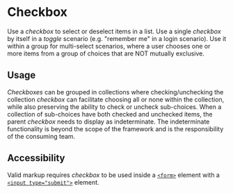# Checkbox

Use a *checkbox* to select or deselect items in a list. Use a single *checkbox* by itself in a *toggle* scenario (e.g. "remember me" in a login scenario). Use it within a group for multi-select scenarios, where a user chooses one or more items from a group of choices that are NOT mutually exclusive.

## Usage

*Checkboxes* can be grouped in collections where checking/unchecking the collection *checkbox* can facilitate choosing all or none within the collection, while also preserving the ability to check or uncheck sub-choices. When a collection of sub-choices have both checked and unchecked items, the parent *checkbox* needs to display as indeterminate. The indeterminate functionality is beyond the scope of the framework and is the responsibility of the consuming team.

## Accessibility

Valid markup requires *checkbox* to be used inside a [`<form>`](https://developer.mozilla.org/en-US/docs/Web/HTML/Element/form) element with a [`<input type="submit">`](https://developer.mozilla.org/en-US/docs/Web/HTML/Element/input/submit) element.
